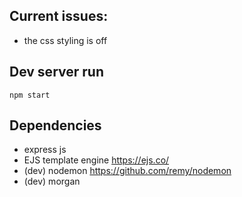 
## Current issues:


- the css styling is off 


## Dev server run

`npm start`

## Dependencies
- express js
- EJS template engine https://ejs.co/
- (dev) nodemon https://github.com/remy/nodemon
- (dev) morgan